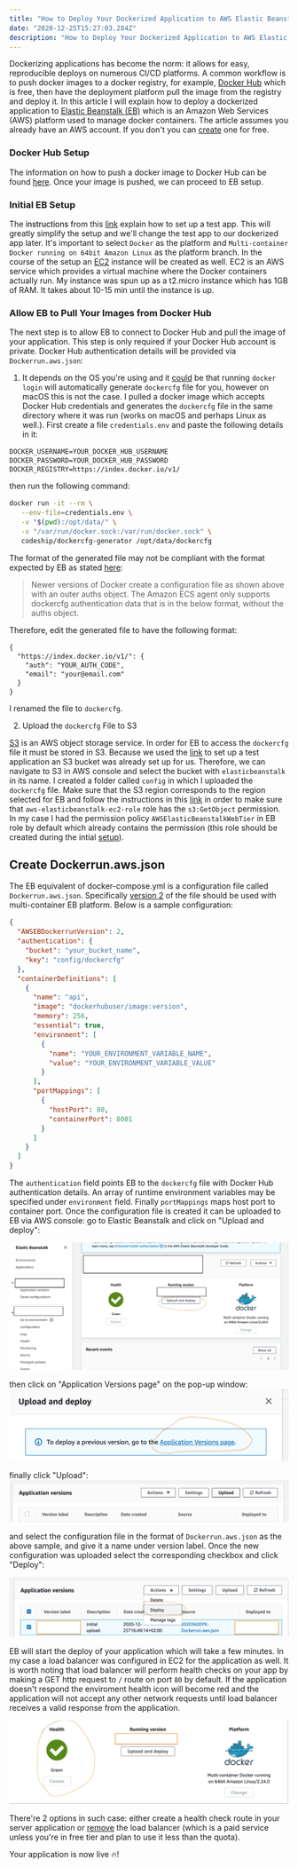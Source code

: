 ```yaml
---
title: "How to Deploy Your Dockerized Application to AWS Elastic Beanstalk"
date: "2020-12-25T15:27:03.284Z"
description: "How to Deploy Your Dockerized Application to AWS Elastic Beanstalk"
---
```


Dockerizing applications has become the norm: it allows for easy, reproducible deploys on numerous CI/CD platforms. A common workflow is to push docker images to a docker registry, for example, [Docker Hub](https://hub.docker.com) which is free, then have the deployment platform pull the image from the registry and deploy it. In this article I will explain how to deploy a dockerized application to [Elastic Beanstalk (EB)](https://aws.amazon.com/elasticbeanstalk/) which is an Amazon Web Services (AWS) platform used to manage docker containers. The article assumes you already have an AWS account. If you don't you can [create](https://aws.amazon.com/free/?all-free-tier.sort-by=item.additionalFields.SortRank&all-free-tier.sort-order=asc) one for free.

### Docker Hub Setup <a name="dockerhub"></a>

The information on how to push a docker image to Docker Hub can be found [here](https://docs.docker.com/docker-hub/repos/). Once your image is pushed, we can proceed to EB setup.

### Initial EB Setup <a name="intialebssetup"></a>

The <a name="aws-setup-link" style="color: black;box-shadow: none;">instructions</a> from this [link](https://docs.aws.amazon.com/elasticbeanstalk/latest/dg/GettingStarted.CreateApp.html) explain how to set up a test app. This will greatly simplify the setup and we'll change the test app to our dockerized app later. It's important to select `Docker` as the platform and `Multi-container Docker running on 64bit Amazon Linux` as the platform branch. In the course of the setup an [EC2](https://aws.amazon.com/ec2/?ec2-whats-new.sort-by=item.additionalFields.postDateTime&ec2-whats-new.sort-order=desc) instance will be created as well. EC2 is an AWS service which provides a virtual machine where the Docker containers actually run. My instance was spun up as a t2.micro instance which has 1GB of RAM. It takes about 10-15 min until the instance is up.

### Allow EB to Pull Your Images from Docker Hub

The next step is to allow EB to connect to Docker Hub and pull the image of your application. This step is only required if your Docker Hub account is private. Docker Hub authentication details will be provided via `Dockerrun.aws.json`:

1. It depends on the OS you're using and it [could](https://www.oasisworkflow.com/accessing-private-docker-images-from-aws-elastic-beanstalk) be that running `docker login` will automatically generate `dockercfg` file for you, however on macOS this is not the case. I pulled a docker image which accepts Docker Hub credentials and generates the `dockercfg` file in the same directory where it was run (works on macOS and perhaps Linux as well.). First create a file `credentials.env` and paste the following details in it:

```
DOCKER_USERNAME=YOUR_DOCKER_HUB_USERNAME
DOCKER_PASSWORD=YOUR_DOCKER_HUB_PASSWORD
DOCKER_REGISTRY=https://index.docker.io/v1/
```

then run the following command:

```bash
docker run -it --rm \
   --env-file=credentials.env \
   -v "$(pwd):/opt/data/" \
   -v "/var/run/docker.sock:/var/run/docker.sock" \
   codeship/dockercfg-generator /opt/data/dockercfg
```

The format of the generated file may not be compliant with the format expected by EB as stated [here](https://docs.aws.amazon.com/AmazonECS/latest/developerguide/private-auth-container-instances.html):

> Newer versions of Docker create a configuration file as shown above with an outer auths object. The Amazon ECS agent only supports dockercfg authentication data that is in the below format, without the auths object.

Therefore, edit the generated file to have the following format:

```
{
  "https://index.docker.io/v1/": {
    "auth": "YOUR_AUTH_CODE",
    "email": "your@email.com"
  }
}
```

I renamed the file to `dockercfg`.

2. Upload the `dockercfg` File to S3

[S3](https://aws.amazon.com/s3/) is an AWS object storage service. In order for EB to access the `dockercfg` file it must be stored in S3. Because we used the [link](#aws-setup-link) to set up a test application an S3 bucket was already set up for us. Therefore, we can navigate to S3 in AWS console and select the bucket with `elasticbeanstalk` in its name. I created a folder called `config` in which I uploaded the `dockercfg` file. Make sure that the S3 region corresponds to the region selected for EB and follow the instructions in this [link](https://console.aws.amazon.com/iam/home#/roles) in order to make sure that `aws-elasticbeanstalk-ec2-role` role has the `s3:GetObject` permission. In my case I had the permission policy `AWSElasticBeanstalkWebTier` in EB role by default which already contains the permission (this role should be created during the intial [setup](#aws-setup-link)).

## Create Dockerrun.aws.json

The EB equivalent of docker-compose.yml is a configuration file called `Dockerrun.aws.json`. Specifically [version 2](https://docs.aws.amazon.com/elasticbeanstalk/latest/dg/create_deploy_docker_v2config.html) of the file should be used with multi-container EB platform. Below is a sample configuration:

```json
{
  "AWSEBDockerrunVersion": 2,
  "authentication": {
    "bucket": "your_bucket_name",
    "key": "config/dockercfg"
  },
  "containerDefinitions": [
    {
      "name": "api",
      "image": "dockerhubuser/image:version",
      "memory": 256,
      "essential": true,
      "environment": [
        {
          "name": "YOUR_ENVIRONMENT_VARIABLE_NAME",
          "value": "YOUR_ENVIRONMENT_VARIABLE_VALUE"
        }
      ],
      "portMappings": [
        {
          "hostPort": 80,
          "containerPort": 8001
        }
      ]
    }
  ]
}
```

The `authentication` field points EB to the `dockercfg` file with Docker Hub authentication details. An array of runtime environment variables may be specified under `environment` field. Finally `portMappings` maps host port to container port. Once the configuration file is created it can be uploaded to EB via AWS console: go to Elastic Beanstalk and click on "Upload and deploy":

![upload new configuration](./upload-and-deploy.png)

then click on "Application Versions page" on the pop-up window:
![upload popup](./app-version-page.png)

finally click "Upload":
![actual upload](./actual-upload.png)

and select the configuration file in the format of `Dockerrun.aws.json` as the above sample, and give it a name under version label. Once the new configuration was uploaded select the corresponding checkbox and click "Deploy":

![deploy](./deploy.png)

EB will start the deploy of your application which will take a few minutes. In my case a load balancer was configured in EC2 for the application as well. It is worth noting that load balancer will perform health checks on your app by making a GET http request to `/` route on port `80` by default. If the application doesn't respond the enviroment health icon will become red and the application will not accept any other network requests until load balancer receives a valid response from the application.

![health](./health.png)

There're 2 options in such case: either create a health check route in your server application or [remove](https://docs.aws.amazon.com/elasticloadbalancing/latest/application/load-balancer-delete.html) the load balancer (which is a paid service unless you're in free tier and plan to use it less than the quota).

Your application is now live 🔥!

